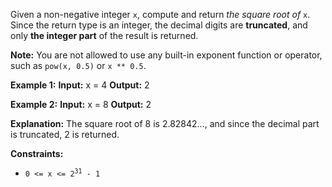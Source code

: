 Given a non-negative integer `x`, compute and 
return _the square root of_ `x`.
Since the return type is an integer, the decimal digits 
are **truncated**, and only **the integer part** of the result is returned.

**Note:** You are not allowed to use any built-in exponent 
function or operator, such as `pow(x, 0.5)` or `x ** 0.5`.

**Example 1:**
**Input:** x = 4
**Output:** 2 

**Example 2:**
**Input:** x = 8
**Output:** 2

**Explanation:** The square root of 8 is 2.82842..., and since the decimal part is truncated, 2 is returned.

**Constraints:**
*   <code>0 <= x <= 2<sup>31</sup> - 1</code>
